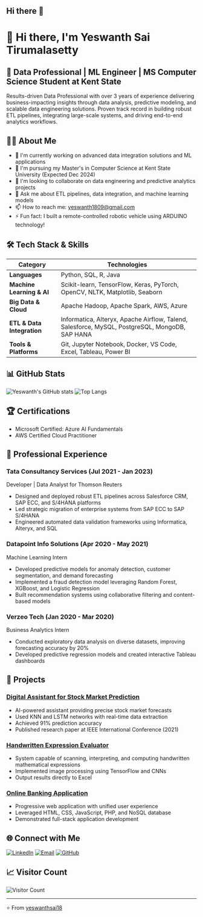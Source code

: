 ## Hi there 👋

# 👋 Hi there, I'm Yeswanth Sai Tirumalasetty

## 💼 Data Professional | ML Engineer | MS Computer Science Student at Kent State

Results-driven Data Professional with over 3 years of experience delivering business-impacting insights through data analysis, predictive modeling, and scalable data engineering solutions. Proven track record in building robust ETL pipelines, integrating large-scale systems, and driving end-to-end analytics workflows.

## 👨‍💻 About Me

- 🔭 I'm currently working on advanced data integration solutions and ML applications
- 🌱 I'm pursuing my Master's in Computer Science at Kent State University (Expected Dec 2024)
- 👯 I'm looking to collaborate on data engineering and predictive analytics projects
- 💬 Ask me about ETL pipelines, data integration, and machine learning models
- 📫 How to reach me: yeswanth1809@gmail.com
- ⚡ Fun fact: I built a remote-controlled robotic vehicle using ARDUINO technology!

## 🛠️ Tech Stack & Skills

| Category | Technologies |
|----------|--------------|
| **Languages** | Python, SQL, R, Java |
| **Machine Learning & AI** | Scikit-learn, TensorFlow, Keras, PyTorch, OpenCV, NLTK, Matplotlib, Seaborn |
| **Big Data & Cloud** | Apache Hadoop, Apache Spark, AWS, Azure |
| **ETL & Data Integration** | Informatica, Alteryx, Apache Airflow, Talend, Salesforce, MySQL, PostgreSQL, MongoDB, SAP HANA |
| **Tools & Platforms** | Git, Jupyter Notebook, Docker, VS Code, Excel, Tableau, Power BI |

## 📊 GitHub Stats

![Yeswanth's GitHub stats](https://github-readme-stats.vercel.app/api?username=yeswanthsai18&show_icons=true&theme=radical)
![Top Langs](https://github-readme-stats.vercel.app/api/top-langs/?username=yeswanthsai18&layout=compact&theme=radical)

## 🏆 Certifications

- Microsoft Certified: Azure AI Fundamentals
- AWS Certified Cloud Practitioner

## 🔭 Professional Experience

### Tata Consultancy Services (Jul 2021 - Jan 2023)
Developer | Data Analyst for Thomson Reuters
- Designed and deployed robust ETL pipelines across Salesforce CRM, SAP ECC, and S/4HANA platforms
- Led strategic migration of enterprise systems from SAP ECC to SAP S/4HANA
- Engineered automated data validation frameworks using Informatica, Alteryx, and SQL

### Datapoint Info Solutions (Apr 2020 - May 2021)
Machine Learning Intern
- Developed predictive models for anomaly detection, customer segmentation, and demand forecasting
- Implemented a fraud detection model leveraging Random Forest, XGBoost, and Logistic Regression
- Built recommendation systems using collaborative filtering and content-based models

### Verzeo Tech (Jan 2020 - Mar 2020)
Business Analytics Intern
- Conducted exploratory data analysis on diverse datasets, improving forecasting accuracy by 20%
- Developed predictive regression models and created interactive Tableau dashboards

## 🚀 Projects

### [Digital Assistant for Stock Market Prediction](https://github.com/yeswanthsai18/stock-market-prediction)
- AI-powered assistant providing precise stock market forecasts
- Used KNN and LSTM networks with real-time data extraction
- Achieved 91% prediction accuracy
- Published research paper at IEEE International Conference (2021)

### [Handwritten Expression Evaluator](https://github.com/yeswanthsai18/handwritten-expression-evaluator)
- System capable of scanning, interpreting, and computing handwritten mathematical expressions
- Implemented image processing using TensorFlow and CNNs
- Output results directly to Excel

### [Online Banking Application](https://github.com/yeswanthsai18/online-banking-app)
- Progressive web application with unified user experience
- Leveraged HTML, CSS, JavaScript, PHP, and NoSQL database
- Demonstrated full-stack application development

## 🌐 Connect with Me

[![LinkedIn](https://img.shields.io/badge/LinkedIn-0077B5?style=for-the-badge&logo=linkedin&logoColor=white)](https://www.linkedin.com/in/your-linkedin/)
[![Email](https://img.shields.io/badge/Email-D14836?style=for-the-badge&logo=gmail&logoColor=white)](mailto:yeswanth1809@gmail.com)
[![GitHub](https://img.shields.io/badge/GitHub-100000?style=for-the-badge&logo=github&logoColor=white)](https://github.com/yeswanthsai18)

## 📈 Visitor Count

![Visitor Count](https://profile-counter.glitch.me/yeswanthsai18/count.svg)

---

⭐️ From [yeswanthsai18](https://github.com/yeswanthsai18)
